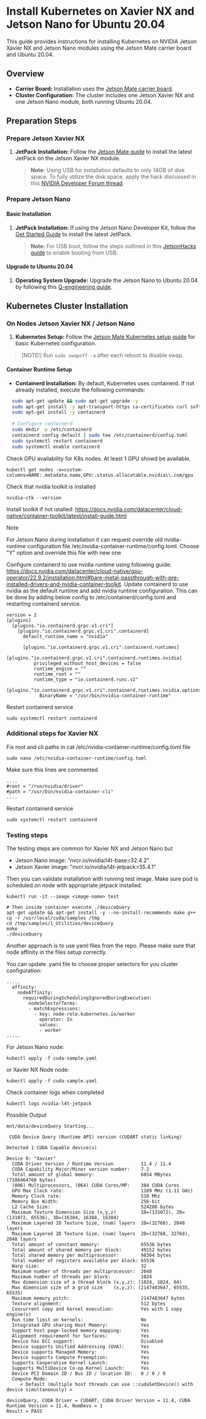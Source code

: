 # Install Kubernetes on Xavier NX and Jetson Nano for Ubuntu 20.04

This guide provides instructions for installing Kubernetes on NVIDIA Jetson Xavier NX and Jetson Nano modules using the Jetson Mate carrier board and Ubuntu 20.04.

## Overview

- **Carrier Board:** Installation uses the [Jetson Mate carrier board](https://wiki.seeedstudio.com/Jetson-Mate/).
- **Cluster Configuration:** The cluster includes one Jetson Xavier NX and one Jetson Nano module, both running Ubuntu 20.04.

## Preparation Steps

### Prepare Jetson Xavier NX

1. **JetPack Installation:** Follow the [Jetson Mate guide](https://wiki.seeedstudio.com/Jetson-Mate/) to install the latest JetPack on the Jetson Xavier NX module.

    > **Note:** Using USB for installation defaults to only 14GB of disk space. To fully utilize the disk space, apply the hack discussed in this [NVIDIA Developer Forum thread](https://forums.developer.nvidia.com/t/space-error-when-flashing-and-installing-sdk-on-nvme-ssd-in-nvidia-jetson-xavier-nx/275523/3).

### Prepare Jetson Nano

#### Basic Installation

1. **JetPack Installation:** If using the Jetson Nano Developer Kit, follow the [Get Started Guide](https://developer.nvidia.com/embedded/learn/get-started-jetson-nano-devkit#intro) to install the latest JetPack.

    > **Note:** For USB boot, follow the steps outlined in this [JetsonHacks guide](https://jetsonhacks.com/2021/03/10/jetson-nano-boot-from-usb/) to enable booting from USB.

#### Upgrade to Ubuntu 20.04

1. **Operating System Upgrade:** Upgrade the Jetson Nano to Ubuntu 20.04 by following this [Q-engineering guide](https://qengineering.eu/install-ubuntu-20.04-on-jetson-nano.html).

## Kubernetes Cluster Installation

### On Nodes Jetson Xavier NX / Jetson Nano

1. **Kubernetes Setup:** Follow the [Jetson Mate Kubernetes setup guide](https://wiki.seeedstudio.com/Jetson-Mate/#build-a-kubernetes-cluster-with-jetson-mate) for basic Kubernetes configuration.

> [NOTE!] 
> Run `sudo swapoff -a` after each reboot to disable swap.

#### Container Runtime Setup

- **Containerd Installation:** By default, Kubernetes uses containerd. If not already installed, execute the following commands:

```bash
  sudo apt-get update && sudo apt-get upgrade -y
  sudo apt-get install -y apt-transport-https ca-certificates curl software-properties-common
  sudo apt-get install -y containerd
  
  # Configure containerd
  sudo mkdir -p /etc/containerd
  containerd config default | sudo tee /etc/containerd/config.toml
  sudo systemctl restart containerd
  sudo systemctl enable containerd
```

Check GPU availability for K8s nodes. At least 1 GPU showd be available.

```
kubectl get nodes -o=custom-columns=NAME:.metadata.name,GPU:.status.allocatable.nvidia\\.com/gpu
``` 

Check that nvidia toolkit is installed

```
nvidia-ctk --version
```

Install toolkit if not istalled: https://docs.nvidia.com/datacenter/cloud-native/container-toolkit/latest/install-guide.html

> [!NOTE]
> For Jetson Nano during installation it can request override old nvidia-runtime configuration file /etc/nvidia-container-runtime/config.toml. Choose "Y" option and override this file with new one

Configure containerd to use nvidia runtime using following guide: https://docs.nvidia.com/datacenter/cloud-native/gpu-operator/22.9.2/installation.html#bare-metal-passthrough-with-pre-installed-drivers-and-nvidia-container-toolkit. Update containerd to use nvidia as the default runtime and add nvidia runtime configuration. This can be done by adding below config to /etc/containerd/config.toml and restarting containerd service.

```
version = 2
[plugins]
  [plugins."io.containerd.grpc.v1.cri"]
    [plugins."io.containerd.grpc.v1.cri".containerd]
      default_runtime_name = "nvidia"

      [plugins."io.containerd.grpc.v1.cri".containerd.runtimes]
        [plugins."io.containerd.grpc.v1.cri".containerd.runtimes.nvidia]
          privileged_without_host_devices = false
          runtime_engine = ""
          runtime_root = ""
          runtime_type = "io.containerd.runc.v2"
          [plugins."io.containerd.grpc.v1.cri".containerd.runtimes.nvidia.options]
            BinaryName = "/usr/bin/nvidia-container-runtime"
```

Restart containerd service

```
sudo systemctl restart containerd
```

### Additional steps for Xavier NX
Fix root and cli paths in cat /etc/nvidia-container-runtime/config.toml file

```
sudo nano /etc/nvidia-container-runtime/config.toml
```

Make sure this lines are commented

```
....
#root = "/run/nvidia/driver"
#path = "/usr/bin/nvidia-container-cli"
....
```

Restart containerd service

```
sudo systemctl restart containerd
```

### Testing steps

The testing steps are common for Xavier NX and Jetson Nano but
- Jetson Nano image: "nvcr.io/nvidia/l4t-base:r32.4.2"
- Jetson Xavier image: "nvcr.io/nvidia/l4t-jetpack:r35.4.1"

Then you can validate installation with running test image. Make sure pod is scheduled on node with appropriate jetpack installed.

```
kubectl run -it --image <image-name> test

# Then inside container execute ./deviceQuery
apt-get update && apt-get install -y --no-install-recommends make g++
cp -r /usr/local/cuda/samples /tmp
cd /tmp/samples/1_Utilities/deviceQuery
make
./deviceQuery
```

Another approach is to use yaml files from the repo. Please make sure that node affinity in the files setup correctly. 

You can update .yaml file to choose proper selectors for you cluster configuration:

```
.....
  affinity:
    nodeAffinity:
      requiredDuringSchedulingIgnoredDuringExecution:
        nodeSelectorTerms:
        - matchExpressions:
          - key: node-role.kubernetes.io/worker
            operator: In
            values:
            - worker
.....
```

For Jetson Nano node:

```
kubectl apply -f cuda-sample.yaml
``` 
or Xavier NX Node node:

```
kubectl apply -f cuda-sample.yaml
``` 
Check container logs when completed

```
kubectl logs nvidia-l4t-jetpack
```
Possible Output

```
mnt/data/deviceQuery Starting...

 CUDA Device Query (Runtime API) version (CUDART static linking)

Detected 1 CUDA Capable device(s)

Device 0: "Xavier"
  CUDA Driver Version / Runtime Version          11.4 / 11.4
  CUDA Capability Major/Minor version number:    7.2
  Total amount of global memory:                 6854 MBytes (7186464768 bytes)
  (006) Multiprocessors, (064) CUDA Cores/MP:    384 CUDA Cores
  GPU Max Clock rate:                            1109 MHz (1.11 GHz)
  Memory Clock rate:                             510 Mhz
  Memory Bus Width:                              256-bit
  L2 Cache Size:                                 524288 bytes
  Maximum Texture Dimension Size (x,y,z)         1D=(131072), 2D=(131072, 65536), 3D=(16384, 16384, 16384)
  Maximum Layered 1D Texture Size, (num) layers  1D=(32768), 2048 layers
  Maximum Layered 2D Texture Size, (num) layers  2D=(32768, 32768), 2048 layers
  Total amount of constant memory:               65536 bytes
  Total amount of shared memory per block:       49152 bytes
  Total shared memory per multiprocessor:        98304 bytes
  Total number of registers available per block: 65536
  Warp size:                                     32
  Maximum number of threads per multiprocessor:  2048
  Maximum number of threads per block:           1024
  Max dimension size of a thread block (x,y,z): (1024, 1024, 64)
  Max dimension size of a grid size    (x,y,z): (2147483647, 65535, 65535)
  Maximum memory pitch:                          2147483647 bytes
  Texture alignment:                             512 bytes
  Concurrent copy and kernel execution:          Yes with 1 copy engine(s)
  Run time limit on kernels:                     No
  Integrated GPU sharing Host Memory:            Yes
  Support host page-locked memory mapping:       Yes
  Alignment requirement for Surfaces:            Yes
  Device has ECC support:                        Disabled
  Device supports Unified Addressing (UVA):      Yes
  Device supports Managed Memory:                Yes
  Device supports Compute Preemption:            Yes
  Supports Cooperative Kernel Launch:            Yes
  Supports MultiDevice Co-op Kernel Launch:      Yes
  Device PCI Domain ID / Bus ID / location ID:   0 / 0 / 0
  Compute Mode:
     < Default (multiple host threads can use ::cudaSetDevice() with device simultaneously) >

deviceQuery, CUDA Driver = CUDART, CUDA Driver Version = 11.4, CUDA Runtime Version = 11.4, NumDevs = 1
Result = PASS
```


